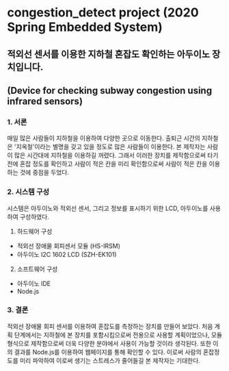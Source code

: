 # congestion_detect project (2020 Spring Embedded System)

## 적외선 센서를 이용한 지하철 혼잡도 확인하는 아두이노 장치입니다.
## (Device for checking subway congestion using infrared sensors)


### 1. 서론

매일 많은 사람들이 지하철을 이용하여 다양한 곳으로 이동한다. 출퇴근 시간의 지하철은 '지옥철'이라는 별명을 갖고 있을 정도로 많은 사람들이 이용한다.
본 제작자는 사람이 많은 시간대에 지하철을 이용하길 꺼렸다. 그래서 이러한 장치를 제작함으로써 타기 전에 혼잡 정도를 확인하고  사람이 적은 칸을 미리 확인함으로써 사람이 적은 칸을 이용하는 것에 중점을 두었다.

### 2. 시스템 구성

 시스템은 아두이노와 적외선 센서, 그리고 정보를 표시하기 위한 LCD, 아두이노를 사용하여 구성하였다.
 1) 하드웨어 구성 
 
 - 적외선 장애물 회피센서 모듈 (HS-IRSM)
 - 아두이노 I2C 1602 LCD (SZH-EK101)
 
 2) 소프트웨어 구성 
 
 - 아두이노 IDE
 - Node.js
 
 ### 3. 결론 
 
  적외선 장애물 회피 센서를 이용하여 혼잡도를 측정하는 장치를 만들어 보았다. 처음 계획 단계에서는 지하철에 본 장치를 포함시킴으로써 전용으로 사용할 계획이었으나, 모듈형식으로 제작함으로써 더욱 다양한 분야에서 사용이 가능할 것이라 생각된다.
  또한 이의 결과를 Node.js를 이용하여 웹페이지를 통해 확인할 수 있다. 이로써 사람의 혼잡정도를 미리 파악하여 이로써 생기는 스트레스가 줄어들길 본 제작자는 기대한다.
